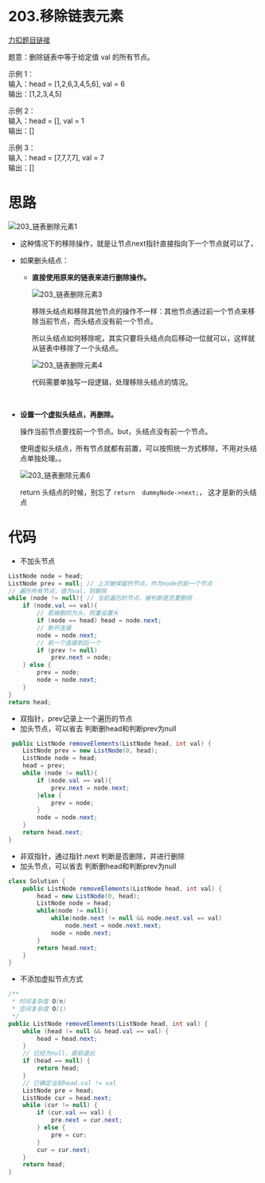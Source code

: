 # 203.移除链表元素

[力扣题目链接](https://leetcode-cn.com/problems/remove-linked-list-elements/)

题意：删除链表中等于给定值 val 的所有节点。

示例 1：         
输入：head = [1,2,6,3,4,5,6], val = 6     
输出：[1,2,3,4,5]     

示例 2：     
输入：head = [], val = 1      
输出：[]   

示例 3：      
输入：head = [7,7,7,7], val = 7    
输出：[]       


# 思路

![203_链表删除元素1](https://img-blog.csdnimg.cn/20210316095351161.png)

 

+ 这种情况下的移除操作，就是让节点next指针直接指向下一个节点就可以了，

+ 如果删头结点：
  + **直接使用原来的链表来进行删除操作。**

    ![203_链表删除元素3](https://img-blog.csdnimg.cn/2021031609544922.png)

    移除头结点和移除其他节点的操作不一样：其他节点通过前一个节点来移除当前节点，而头结点没有前一个节点。

    所以头结点如何移除呢，其实只要将头结点向后移动一位就可以，这样就从链表中移除了一个头结点。

    ![203_链表删除元素4](https://img-blog.csdnimg.cn/20210316095512470.png)


    代码需要单独写一段逻辑，处理移除头结点的情况。


​    

  + **设置一个虚拟头结点，再删除。**

    操作当前节点要找前一个节点。but，头结点没有前一个节点。
  
    使用虚拟头结点，所有节点就都有前置，可以按照统一方式移除，不用对头结点单独处理。。

    ![203_链表删除元素6](https://img-blog.csdnimg.cn/20210316095619221.png)

    return 头结点的时候，别忘了 `return  dummyNode->next;`， 这才是新的头结点

# 代码

+ 不加头节点

```java
ListNode node = head;
ListNode prev = null; // 上次被保留的节点，作为node的前一个节点
// 遍历所有节点，值为val，则删除
while (node != null){ // 当前遍历的节点，被判断是否要删除
    if (node.val == val){
        // 若被删的为头，则重设置头
        if (node == head) head = node.next;
        // 断开连接
        node = node.next;
        // 前一个连接到后一个
        if (prev != null)
            prev.next = node;
    } else {
        prev = node;
        node = node.next;
    }
}
return head; 
```

+ 双指针，prev记录上一个遍历的节点
+ 加头节点，可以省去 判断删head和判断prev为null

```java
 public ListNode removeElements(ListNode head, int val) {
    ListNode prev = new ListNode(0, head);
    ListNode node = head;
    head = prev;
    while (node != null){
        if (node.val == val){
            prev.next = node.next;
        }else {
            prev = node;
        }
        node = node.next;
    }
    return head.next;
}
```

+ 非双指针，通过指针.next 判断是否删除，并进行删除
+ 加头节点，可以省去 判断删head和判断prev为null

```java
class Solution {
    public ListNode removeElements(ListNode head, int val) {
        head = new ListNode(0, head);
        ListNode node = head;
        while(node != null){
            while(node.next != null && node.next.val == val)
                node.next = node.next.next;
            node = node.next;
        }
        return head.next;
    }
}
```



+ 不添加虚拟节点方式

```java
/**
 * 时间复杂度 O(n)
 * 空间复杂度 O(1) 
 */
public ListNode removeElements(ListNode head, int val) {
    while (head != null && head.val == val) {
        head = head.next;
    }
    // 已经为null，提前退出
    if (head == null) {
        return head;
    }
    // 已确定当前head.val != val
    ListNode pre = head;
    ListNode cur = head.next;
    while (cur != null) {
        if (cur.val == val) {
            pre.next = cur.next;
        } else {
            pre = cur;
        }
        cur = cur.next;
    }
    return head;
}
```









